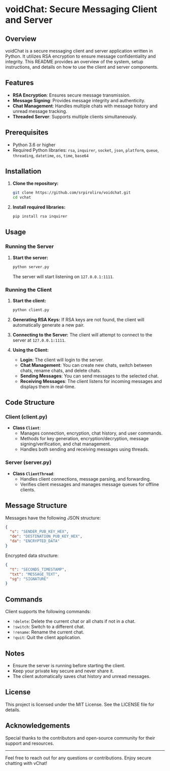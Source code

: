 # voidChat: Secure Messaging Client and Server

## Overview

voidChat is a secure messaging client and server application written in Python. It utilizes RSA encryption to ensure message confidentiality and integrity. This README provides an overview of the system, setup instructions, and details on how to use the client and server components.


## Features

- **RSA Encryption**: Ensures secure message transmission.
- **Message Signing**: Provides message integrity and authenticity.
- **Chat Management**: Handles multiple chats with message history and unread message tracking.
- **Threaded Server**: Supports multiple clients simultaneously.

## Prerequisites

- Python 3.6 or higher
- Required Python libraries: `rsa`, `inquirer`, `socket`, `json`, `platform`, `queue`, `threading`, `datetime`, `os`, `time`, `base64`

## Installation

1. **Clone the repository:**
    ```sh
    git clone https://github.com/srpiroliro/voidchat.git
    cd vchat
    ```

2. **Install required libraries:**
    ```sh
    pip install rsa inquirer
    ```

## Usage

### Running the Server

1. **Start the server:**
    ```sh
    python server.py
    ```

   The server will start listening on `127.0.0.1:1111`.

### Running the Client

1. **Start the client:**
    ```sh
    python client.py
    ```

2. **Generating RSA Keys:**
   If RSA keys are not found, the client will automatically generate a new pair.

3. **Connecting to the Server:**
   The client will attempt to connect to the server at `127.0.0.1:1111`.

4. **Using the Client:**
   - **Login**: The client will login to the server.
   - **Chat Management**: You can create new chats, switch between chats, rename chats, and delete chats.
   - **Sending Messages**: You can send messages to the selected chat.
   - **Receiving Messages**: The client listens for incoming messages and displays them in real-time.

## Code Structure

### Client (client.py)

- **Class `Client`**:
  - Manages connection, encryption, chat history, and user commands.
  - Methods for key generation, encryption/decryption, message signing/verification, and chat management.
  - Handles both sending and receiving messages using threads.

### Server (server.py)

- **Class `ClientThread`**:
  - Handles client connections, message parsing, and forwarding.
  - Verifies client messages and manages message queues for offline clients.

## Message Structure

Messages have the following JSON structure:
```json
{
  "s": "SENDER_PUB_KEY_HEX",
  "de": "DESTINATION_PUB_KEY_HEX",
  "da": "ENCRYPTED_DATA"
}
```

Encrypted data structure:
```json
{
  "t": "SECONDS_TIMESTAMP",
  "txt": "MESSAGE_TEXT",
  "sg": "SIGNATURE"
}
```

## Commands

Client supports the following commands:
- `!delete`: Delete the current chat or all chats if not in a chat.
- `!switch`: Switch to a different chat.
- `!rename`: Rename the current chat.
- `!quit`: Quit the client application.

## Notes

- Ensure the server is running before starting the client.
- Keep your private key secure and never share it.
- The client automatically saves chat history and unread messages.

## License

This project is licensed under the MIT License. See the LICENSE file for details.

## Acknowledgements

Special thanks to the contributors and open-source community for their support and resources.

---

Feel free to reach out for any questions or contributions. Enjoy secure chatting with vChat!
